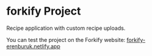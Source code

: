 # forkify Project

Recipe application with custom recipe uploads.

You can test the project on the Forkify website: [forkify-erenburuk.netlify.app](https://forkify-erenburuk.netlify.app/)
